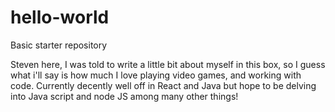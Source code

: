 # hello-world
Basic starter repository

Steven here, I was told to write a little bit about myself in this box, so I guess what i'll say is how much I love playing video games, and working with code. Currently decently well off in React and Java but hope to be delving into Java script and node JS among many other things!
